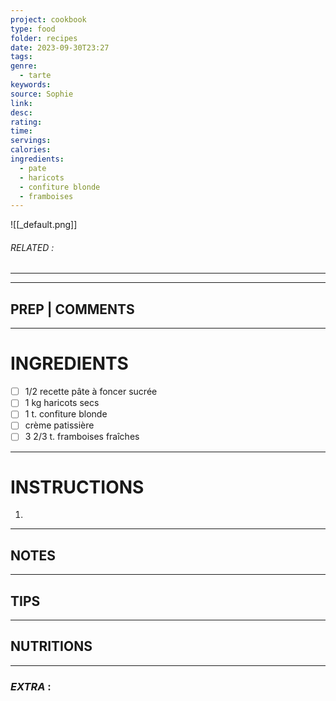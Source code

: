 ```yaml
---
project: cookbook
type: food
folder: recipes
date: 2023-09-30T23:27
tags: 
genre:
  - tarte
keywords: 
source: Sophie
link: 
desc: 
rating: 
time: 
servings: 
calories: 
ingredients:
  - pate
  - haricots
  - confiture blonde
  - framboises
---
```


![[_default.png]]
###### *RELATED* : 
---


---
## PREP | COMMENTS



---
# INGREDIENTS

- [ ] 1/2 recette pâte à foncer sucrée
- [ ] 1 kg haricots secs 
- [ ] 1 t. confiture blonde
- [ ] crème patissière
- [ ] 3 2/3 t. framboises fraîches

---
# INSTRUCTIONS

1. 

---
## NOTES



---
## TIPS



---
## NUTRITIONS



---
### *EXTRA* :



